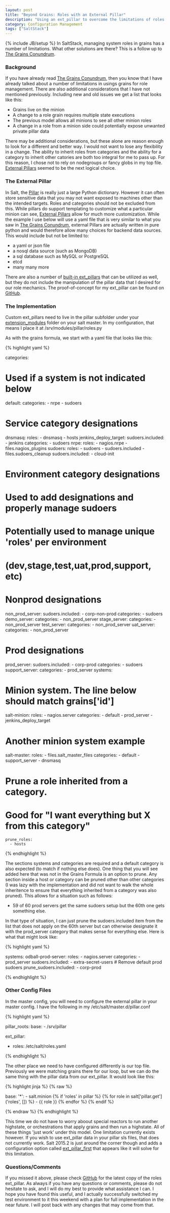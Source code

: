 ```yaml
---
layout: post
title: "Beyond Grains: Roles with an External Pillar"
description: "Using an ext_pillar to overcome the limitations of roles in grains"
category: Configuration Management
tags: ["SaltStack"]
---
```

{% include JB/setup %}
In SaltStack, managing system roles in grains has a number of limitations.  What other solutions are there?  This is a follow up to [The Grains Conundrum](/configuration%20management/2014/08/25/the-grains-conundrum/).

### Background

If you have already read [The Grains Conundrum](/configuration%20management/2014/08/25/the-grains-conundrum/), then you know that I have already talked about a number of limitations in usings grains for role management.  There are also additional considerations that I have not mentioned previously.  Including new and old issues we get a list that looks like this:

- Grains live on the minion
- A change to a role grain requires multiple state executions
- The previous model allows all minions to see all other minion roles
- A change in a role from a minion side could potentially expose unwanted private pillar data

There may be additional considerations, but these alone are reason enough to look for a different and better way.  I would not want to lose any flexibility in a change.  The ability to inherit roles from categories and the ability for a category to inherit other catories are both too integral for me to pass up.  For this reason, I chose not to rely on nodegroups or fancy globs in my top file.  [External Pillars](http://docs.saltstack.com/en/latest/topics/development/external_pillars.html) seemed to be the next logical choice.

### The External Pillar

In Salt, the [Pillar](http://docs.saltstack.com/en/latest/topics/tutorials/pillar.html) is really just a large Python dictionary.  However it can often store sensitive data that you may not want exposed to machines other than the intended targets.  Roles and categories should not be excluded from this.  While pillars do support templating to customize what a particular minion can see, [External Pillars](http://docs.saltstack.com/en/latest/topics/development/external_pillars.html) allow for much more customization.  While the example I use below will use a yaml file that is very similar to what you saw in [The Grains Conundrum](/configuration%20management/2014/08/25/the-grains-conundrum/), external Pillars are actually written in pure python and would therefore allow many choices for backend data sources.  This would include but not be limited to:

- a yaml or json file
- a nosql data source (such as MongoDB)
- a sql database such as MySQL or PostgreSQL
- etcd
- many many more

There are also a number of [built-in ext_pillars](http://docs.saltstack.com/en/latest/ref/pillar/all/index.html#all-salt-pillars) that can be utilized as well, but they do not include the manipulation of the pillar data that I desired for our role mechanics.  The proof-of-concept for my ext_pillar can be found on [GitHub](https://github.com/rfairburn/salt-roles-pillar).

### The Implementation

Custom ext_pillars need to live in the pillar subfolder under your [extension_modules](http://docs.saltstack.com/en/latest/ref/configuration/master.html#extension-modules) folder on your salt master.  In my configuration, that means I place it at /srv/modules/pillar/roles.py

As with the grains formula, we start with a yaml file that looks like this:

{% highlight yaml %}

categories:
# Used if a system is not indicated below
  default:
    categories:
      - nrpe
      - sudoers
# Service category designations
  dnsmasq:
    roles:
      - dnsmasq
      - hosts
  jenkins_deploy_target:
    sudoers.included:
      - jenkins
    categories:
      - sudoers
  nrpe:
    roles:
      - nagios.nrpe
      - files.nagios_plugins
  sudoers:
    roles:
      - sudoers
      - sudoers.included
      - files.sudoers_cleanup
    sudoers.included:
      - cloud-init
# Environment category designations
# Used to add designations and properly manage sudoers
# Potentially used to manage unique 'roles' per environment
# (dev,stage,test,uat,prod,support, etc)
#
# Nonprod designations
  non_prod_server:
    sudoers.included:
      - corp-non-prod
    categories:
      - sudoers
  demo_server:
    categories:
      - non_prod_server
  stage_server:
    categories:
      - non_prod_server
  test_server:
    categories:
      - non_prod_server
  uat_server:
    categories:
      - non_prod_server
# Prod designations
  prod_server:
    sudoers.included:
      - corp-prod
    categories:
      - sudoers
  support_server:
    categories:
      - prod_server
systems:
# Minion system. The line below should match grains['id']
  salt-minion:
    roles:
      - nagios.server
    categories:
      - default
      - prod_server
      - jenkins_deploy_target
# Another minion system example
  salt-master:
    roles:
      - files.salt_master_files
    categories:
      - default
      - support_server
      - dnsmasq
# Prune a role inherited from a category.  
# Good for "I want everything but X from this category"
    prune_roles:
      - hosts

{% endhighlight %}

The sections systems and categories are required and a default category is also expected (to match if nothing else does).  One thing that you will see added here that was not in the Grains Formula is an option to prune.  Any section inside a host or category can be pruned other than other categories (I was lazy with the implementation and did not want to walk the whole inheritence to ensure that everything inherited from a category was also pruned).  This allows for a situation such as follows:

- 59 of 60 prod servers get the same sudoers setup but the 60th one gets something else.

In that type of situation, I can just prune the sudoers.included item from the list that does not apply on the 60th server but can otherwise designate it with the prod_server category that makes sense for everything else.  Here is what that might look like:

{% highlight yaml %}

systems:
  odball-prod-server:
    roles:
      - nagios.server
    categories:
      - prod_server
    sudoers.included:
      - extra-secret-users
    # Remove default prod sudoers
    prune_sudoers.included:
      - corp-prod

{% endhighlight %}

### Other Config Files

In the master config, you will need to configure the external pillar in your master config.  I have the following in my /etc/salt/master.d/pillar.conf

{% highlight yaml %}

pillar_roots:
  base:
    - /srv/pillar

ext_pillar:
  - roles: /etc/salt/roles.yaml

{% endhighlight %}

The other place we need to have configured differently is our top file.  Previously we were matching grains there for our loop, but we can do the same thing with the pillar data from our ext_pillar.  It would look like this:

{% highlight jinja %}
{% raw %}

base:
  '*':
    - salt.minion
{% if 'roles' in pillar %}
  {% for role in salt['pillar.get']('roles', []) %}
    - {{ role }}
  {% endfor %}
{% endif %}

{% endraw %}
{% endhighlight %}

This time we do not have to worry aboout special reactors to run another highstate, or orchestrations that apply grains and then run a highstate.  All of these things 'just work' under this model.  One limitation currently exists however.  If you wish to use ext_pillar data in your pillar sls files, that does not currently work.  Salt 2015.2 is just around the corner though and adds a configuration option called [ext_pillar_first](http://docs.saltstack.com/en/latest/ref/configuration/master.html#ext-pillar-first) that appears like it will solve for this limitation.

### Questions/Comments

If you missed it above, please check [GitHub](https://github.com/rfairburn/salt-roles-pillar) for the latest copy of the roles ext_pillar.  As always if you have any questions or comments, please do not hesitate to ask, and I will do my best to provide what assistance I can.  I hope you have found this useful, and I actually successfully switched my test environment to it this weekend with a plan for full implementation in the near future.  I will post back with any changes that may come from that.
